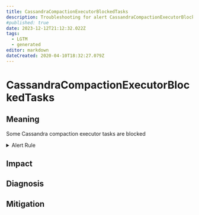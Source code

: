 ```yaml
---
title: CassandraCompactionExecutorBlockedTasks
description: Troubleshooting for alert CassandraCompactionExecutorBlockedTasks
#published: true
date: 2023-12-12T21:12:32.022Z
tags: 
  - LGTM
  - generated
editor: markdown
dateCreated: 2020-04-10T18:32:27.079Z
---
```


# CassandraCompactionExecutorBlockedTasks

## Meaning
[//]: # "Short paragraph that explains what the alert means"
Some Cassandra compaction executor tasks are blocked

<details>
  <summary>Alert Rule</summary>

{{% rule "cassandra/criteo-cassandra-exporter.yml" "CassandraCompactionExecutorBlockedTasks" %}}

<!-- Rule when generated

```yaml
alert: CassandraCompactionExecutorBlockedTasks
expr: cassandra_stats{name="org:apache:cassandra:metrics:threadpools:internal:compactionexecutor:currentlyblockedtasks:count"} > 0
for: 2m
labels:
    severity: warning
annotations:
    summary: Cassandra compaction executor blocked tasks (instance {{ $labels.instance }})
    description: |-
        Some Cassandra compaction executor tasks are blocked
          VALUE = {{ $value }}
          LABELS = {{ $labels }}
    runbook: https://github.com/srerun/prometheus-alerts/blob/main/content/runbooks/criteo-cassandra-exporter/CassandraCompactionExecutorBlockedTasks.md

```

-->

</details>


## Impact
[//]: # "What could / will happen if the alert is not addressed"



## Diagnosis
[//]: # "Steps to take to identify the cause of the problem"



## Mitigation
[//]: # "The steps necessary to resolve the alert"
